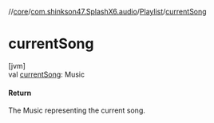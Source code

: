 //[core](../../../index.md)/[com.shinkson47.SplashX6.audio](../index.md)/[Playlist](index.md)/[currentSong](current-song.md)

# currentSong

[jvm]\
val [currentSong](current-song.md): Music

#### Return

The Music representing the current song.
